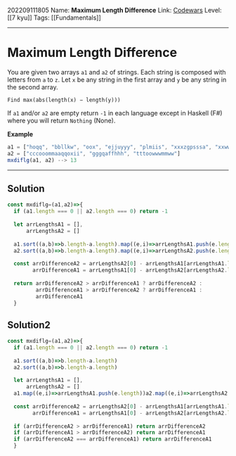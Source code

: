 202209111805
Name: **Maximum Length Difference**
Link: [Codewars](https://www.codewars.com/kata/5663f5305102699bad000056)
Level:  [[7 kyu]]
Tags: [[Fundamentals]]

---

# Maximum Length Difference

You are given two arrays `a1` and `a2` of strings. Each string is composed with letters from `a` to `z`. Let `x` be any string in the first array and `y` be any string in the second array.

`Find max(abs(length(x) − length(y)))`

If `a1` and/or `a2` are empty return `-1` in each language except in Haskell (F#) where you will return `Nothing` (None).

**Example**

```js
a1 = ["hoqq", "bbllkw", "oox", "ejjuyyy", "plmiis", "xxxzgpsssa", "xxwwkktt", "znnnnfqknaz", "qqquuhii", "dvvvwz"]
a2 = ["cccooommaaqqoxii", "gggqaffhhh", "tttoowwwmmww"]
mxdiflg(a1, a2) --> 13
```

---

## Solution

``` js
const mxdiflg=(a1,a2)=>{
  if (a1.length === 0 || a2.length === 0) return -1
  
  let arrLengthsA1 = [],
      arrLengthsA2 = []
  
  a1.sort((a,b)=>b.length-a.length).map((e,i)=>arrLengthsA1.push(e.length))
  a2.sort((a,b)=>b.length-a.length).map((e,i)=>arrLengthsA2.push(e.length))
  
  const arrDifferenceA2 = arrLengthsA2[0] - arrLengthsA1[arrLengthsA1.length-1],
        arrDifferenceA1 = arrLengthsA1[0] - arrLengthsA2[arrLengthsA2.length-1]
  
  return arrDifferenceA2 > arrDifferenceA1 ? arrDifferenceA2 : 
         arrDifferenceA1 > arrDifferenceA2 ? arrDifferenceA1 : 
         arrDifferenceA1
  }

```

## Solution2

```js
const mxdiflg=(a1,a2)=>{
  if (a1.length === 0 || a2.length === 0) return -1
  
  a1.sort((a,b)=>b.length-a.length)
  a2.sort((a,b)=>b.length-a.length)
  
  let arrLengthsA1 = [],
      arrLengthsA2 = []
  a1.map((e,i)=>arrLengthsA1.push(e.length))a2.map((e,i)=>arrLengthsA2.push(e.length))
  
  const arrDifferenceA2 = arrLengthsA2[0] - arrLengthsA1[arrLengthsA1.length-1],
        arrDifferenceA1 = arrLengthsA1[0] - arrLengthsA2[arrLengthsA2.length-1]
  
  if (arrDifferenceA2 > arrDifferenceA1) return arrDifferenceA2
  if (arrDifferenceA1 > arrDifferenceA2) return arrDifferenceA1
  if (arrDifferenceA2 === arrDifferenceA1) return arrDifferenceA1
  }
```